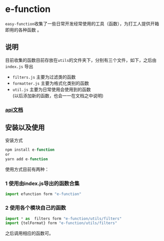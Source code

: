 # e-function
`easy-function`收集了一些日常开发经常使用的工具（函数），为打工人提供开箱即用的各种函数 。
## 说明
目前收集的函数目前存放在`utils`的文件夹下，分别有三个文件，如下，之后由`index.js`
导出
+ `filters.js`  主要为过滤类的函数
+ `formatter.js`    主要为格式化类别的函数
+ `util.js` 主要为日常使用会使用到的函数  
  (以后添加新的函数，也会一一在文档之中说明) 

### [api文档](https://efcuntiondoc.pjemmm.cn/)

## 安装以及使用
安装方式
```js
npm install e-function 
or 
yarn add e-function
```
使用方式目前有两种：
### 1 使用由index.js导出的函数合集
```js
import efunction form "e-function"
```
### 2 使用各个模块自己的函数
```js
import * as  filters form "e-function/utils/filters"
import {telFormat} form "e-function/utils/filters"
```
之后调用相应的函数可。

